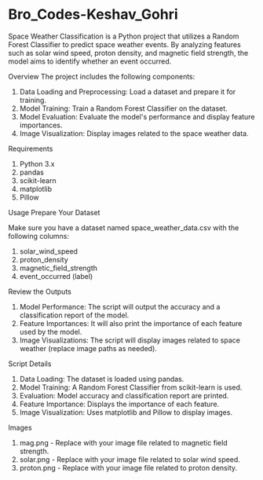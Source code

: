 # Bro_Codes-Keshav_Gohri
Space Weather Classification is a Python project that utilizes a Random Forest Classifier to predict space weather events. By analyzing features such as solar wind speed, proton density, and magnetic field strength, the model aims to identify whether an event occurred. 


Overview
The project includes the following components:

1. Data Loading and Preprocessing: Load a dataset and prepare it for training.
2. Model Training: Train a Random Forest Classifier on the dataset.
3. Model Evaluation: Evaluate the model's performance and display feature importances.
4. Image Visualization: Display images related to the space weather data.

Requirements
1. Python 3.x
2. pandas
3. scikit-learn
4. matplotlib
5. Pillow

Usage
Prepare Your Dataset

Make sure you have a dataset named space_weather_data.csv with the following columns:

1. solar_wind_speed
2. proton_density
3. magnetic_field_strength
4. event_occurred (label)

Review the Outputs
1. Model Performance: The script will output the accuracy and a classification report of the model.
2. Feature Importances: It will also print the importance of each feature used by the model.
3. Image Visualizations: The script will display images related to space weather (replace image paths as needed).


Script Details
1. Data Loading: The dataset is loaded using pandas.
2. Model Training: A Random Forest Classifier from scikit-learn is used.
3. Evaluation: Model accuracy and classification report are printed.
4. Feature Importance: Displays the importance of each feature.
5. Image Visualization: Uses matplotlib and Pillow to display images.

Images
1. mag.png - Replace with your image file related to magnetic field strength.
2. solar.png - Replace with your image file related to solar wind speed.
3. proton.png - Replace with your image file related to proton density.

